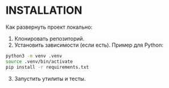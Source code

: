 # INSTALLATION

Как развернуть проект локально:

1. Клонировать репозиторий.
2. Установить зависимости (если есть). Пример для Python:

```bash
python3 -m venv .venv
source .venv/bin/activate
pip install -r requirements.txt
```

3. Запустить утилиты и тесты.
